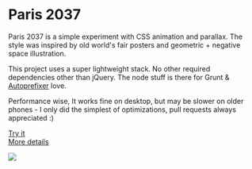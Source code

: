 # Paris 2037

Paris 2037 is a simple experiment with CSS animation and parallax. The style was inspired by old world's fair posters and geometric + negative space illustration. 

This project uses a super lightweight stack. No other required dependencies other than jQuery. The node stuff is there for Grunt & [Autoprefixer](http://css-tricks.com/autoprefixer/) love. 

Performance wise, It works fine on desktop, but may be slower on older phones - I only did the simplest of optimizations, pull requests always appreciated :)

[Try it](http://pketh.github.io/Paris-2037/ "Alt txt here")<br>
[More details](http://pketh.org/Paris-2037)

<a href="http://paris.comuf.com"><img src="https://dl.dropboxusercontent.com/u/366007/Cargo/paris-thumb.png"></a>
